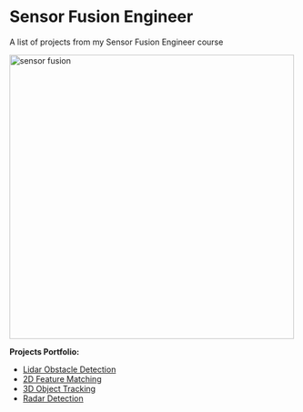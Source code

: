 # Sensor Fusion Engineer
A list of projects from my Sensor Fusion Engineer course

<img width="500" alt="sensor fusion" src="https://github.com/AlessandroGulli/SensorFusion/assets/29335742/eba5bc7c-4ab0-4b53-ada0-09efe04a58d0">



**Projects Portfolio:**

* [Lidar Obstacle Detection](https://github.com/AlessandroGulli/SensorFusion/tree/main/Lidar%20Obstacle%20Detection)
* [2D Feature Matching](https://github.com/AlessandroGulli/SensorFusion/tree/main/2D_Feature_Matching)
* [3D Object Tracking](https://github.com/AlessandroGulli/SensorFusion/tree/main/3D_Object_Tracking)
* [Radar Detection](https://github.com/AlessandroGulli/SensorFusion/tree/main/Radar%20Target%20Generation%20and%20Detection)
